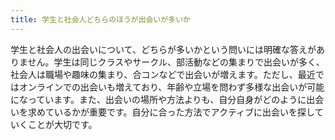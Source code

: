 ```yaml
---
title: 学生と社会人どちらのほうが出会いが多いか
---
```


学生と社会人の出会いについて、どちらが多いかという問いには明確な答えがありません。学生は同じクラスやサークル、部活動などの集まりで出会いが多く、社会人は職場や趣味の集まり、合コンなどで出会いが増えます。ただし、最近ではオンラインでの出会いも増えており、年齢や立場を問わず多様な出会いが可能になっています。また、出会いの場所や方法よりも、自分自身がどのように出会いを求めているかが重要です。自分に合った方法でアクティブに出会いを探していくことが大切です。
